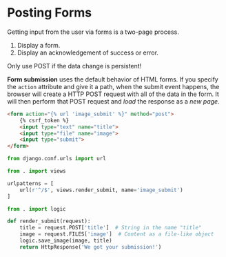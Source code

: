 # Posting Forms
Getting input from the user via forms is a two-page process.
1. Display a form.
1. Display an acknowledgement of success or error.

Only use POST if the data change is persistent!

**Form submission** uses the default behavior of HTML forms.
If you specify the `action` attribute and give it a path, when the submit event happens, the browser will create a HTTP POST request with all of the data in the form.
It will then perform that POST request and _load_ the response as a _new page_.
```html
<form action="{% url 'image_submit' %}" method="post">
    {% csrf_token %}
    <input type="text" name="title">
    <input type="file" name="image">
    <input type="submit">
</form>
```

```py
from django.conf.urls import url

from . import views

urlpatterns = [
    url(r'^/$', views.render_submit, name='image_submit')
]
```

```py
from . import logic

def render_submit(request):
    title = request.POST['title']  # String in the name "title"
    image = request.FILES['image']  # Content as a file-like object
    logic.save_image(image, title)
    return HttpResponse('We got your submission!')
```
